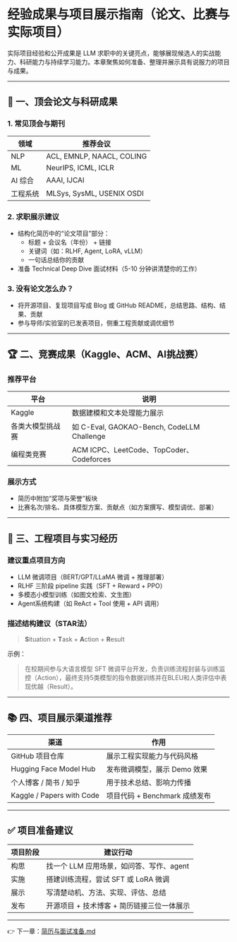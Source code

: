 # 经验成果与项目展示指南（论文、比赛与实际项目）

实际项目经验和公开成果是 LLM 求职中的关键亮点，能够展现候选人的实战能力、科研能力与持续学习能力。本章聚焦如何准备、整理并展示具有说服力的项目与成果。

---

## 📝 一、顶会论文与科研成果

### 1. 常见顶会与期刊

| 领域 | 推荐会议 |
|------|-----------|
| NLP | ACL, EMNLP, NAACL, COLING |
| ML | NeurIPS, ICML, ICLR |
| AI 综合 | AAAI, IJCAI |
| 工程系统 | MLSys, SysML, USENIX OSDI |

### 2. 求职展示建议

- 结构化简历中的“论文项目”部分：
  - 标题 + 会议名（年份） + 链接
  - 关键词（如：RLHF, Agent, LoRA, vLLM）
  - 一句话总结你的贡献
- 准备 Technical Deep Dive 面试材料（5-10 分钟讲清楚你的工作）

### 3. 没有论文怎么办？

- 将开源项目、复现项目写成 Blog 或 GitHub README，总结思路、结构、结果、贡献
- 参与导师/实验室的已发表项目，侧重工程贡献或调优细节

---

## 🏆 二、竞赛成果（Kaggle、ACM、AI挑战赛）

### 推荐平台

| 平台 | 说明 |
|------|------|
| Kaggle | 数据建模和文本处理能力展示 |
| 各类大模型挑战赛 | 如 C-Eval, GAOKAO-Bench, CodeLLM Challenge |
| 编程类竞赛 | ACM ICPC、LeetCode、TopCoder、Codeforces |

### 展示方式

- 简历中附加“奖项与荣誉”板块
- 比赛名次/排名、具体模型方案、贡献点（如方案撰写、模型调优、部署）

---

## 💼 三、工程项目与实习经历

### 建议重点项目方向

- LLM 微调项目（BERT/GPT/LLaMA 微调 + 推理部署）
- RLHF 三阶段 pipeline 实践（SFT + Reward + PPO）
- 多模态小模型训练（如图文检索、文生图）
- Agent系统构建（如 ReAct + Tool 使用 + API 调用）

### 描述结构建议（STAR法）

> **S**ituation + **T**ask + **A**ction + **R**esult

示例：

> 在校期间参与大语言模型 SFT 微调平台开发，负责训练流程封装与训练监控（Action），最终支持5类模型的指令数据训练并在BLEU和人类评估中表现优越（Result）。

---

## 📚 四、项目展示渠道推荐

| 渠道 | 作用 |
|------|------|
| GitHub 项目仓库 | 展示工程实现能力与代码风格 |
| Hugging Face Model Hub | 发布微调模型，展示 Demo 效果 |
| 个人博客 / 简书 / 知乎 | 用于技术总结、影响力传播 |
| Kaggle / Papers with Code | 项目代码 + Benchmark 成绩发布 |

---

## ✅ 项目准备建议

| 项目阶段 | 建议行动 |
|----------|----------|
| 构思 | 找一个 LLM 应用场景，如问答、写作、agent |
| 实施 | 搭建训练流程，尝试 SFT 或 LoRA 微调 |
| 展示 | 写清楚动机、方法、实现、评估、总结 |
| 发布 | 开源项目 + 技术博客 + 简历链接三位一体展示 |

---

👉 下一章：[简历与面试准备.md](简历与面试准备.md)
